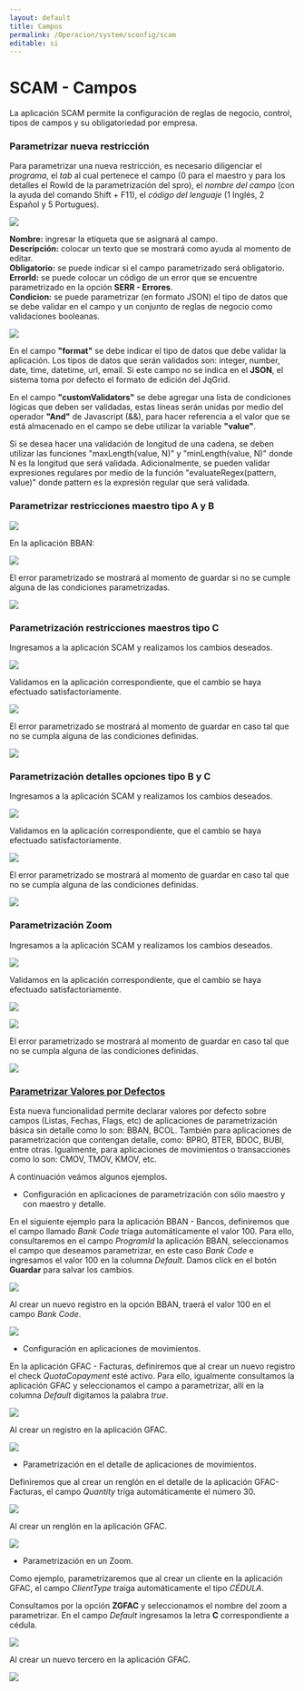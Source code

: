 ```yaml
---
layout: default
title: Campos
permalink: /Operacion/system/sconfig/scam
editable: si
---
```


# SCAM - Campos

La aplicación SCAM permite la configuración de reglas de negocio, control, tipos de campos y su obligatoriedad por empresa.  

### Parametrizar nueva restricción

Para parametrizar una nueva restricción, es necesario diligenciar el _programa_, el _tab_ al cual pertenece el campo (0 para el maestro y para los detalles el RowId de la parametrización del spro), el _nombre del campo_ (con la ayuda del comando Shift + F11), el _código del lenguaje_ (1 Inglés, 2 Español y 5 Portugues).  

![](scam.png)

**Nombre:** ingresar la etiqueta que se asignará al campo.  
**Descripción:** colocar un texto que se mostrará como ayuda al momento de editar.  
**Obligatorio:** se puede indicar si el campo parametrizado será obligatorio.  
**ErrorId:** se puede colocar un código de un error que se encuentre parametrizado en la opción **SERR - Errores**.  
**Condicion:** se puede parametrizar (en formato JSON) el tipo de datos que se debe validar en el campo y un conjunto de reglas de negocio como validaciones booleanas.  

![](scam1.png)

En el campo **"format"** se debe indicar el tipo de datos que debe validar la aplicación. Los tipos de datos que serán validados son: integer, number, date, time, datetime, url, email. Si este campo no se indica en el **JSON**, el sistema toma por defecto el formato de edición del JqGrid.  

En el campo **"customValidators"** se debe agregar una lista de condiciones lógicas que deben ser validadas, estas líneas serán unidas por medio del operador **"And"** de Javascript (&&), para hacer referencia a el valor que se está almacenado en el campo se debe utilizar la variable **"value"**.  

Si se desea hacer una validación de longitud de una cadena, se deben utilizar las funciones "maxLength(value, N)" y "minLength(value, N)" donde N es la longitud que será validada. Adicionalmente, se pueden validar expresiones regulares por medio de la función "evaluateRegex(pattern, value)" donde pattern es la expresión regular que será validada.  

### Parametrizar restricciones maestro tipo A y B

![](scam2.png)

En la aplicación BBAN:  

![](scam3.png)

El error parametrizado se mostrará al momento de guardar si no se cumple alguna de las condiciones parametrizadas.  

![](scam4.png)

### Parametrización restricciones maestros tipo C

Ingresamos a la aplicación SCAM y realizamos los cambios deseados.  

![](scam5.png)

Validamos en la aplicación correspondiente, que el cambio se haya efectuado satisfactoriamente.  

![](scam6.png)

El error parametrizado se mostrará al momento de guardar en caso tal que no se cumpla alguna de las condiciones definidas.  

![](scam7.png)

### Parametrización detalles opciones tipo B y C

Ingresamos a la aplicación SCAM y realizamos los cambios deseados.  

![](scam8.png)

Validamos en la aplicación correspondiente, que el cambio se haya efectuado satisfactoriamente.  

![](scam9.png)

El error parametrizado se mostrará al momento de guardar en caso tal que no se cumpla alguna de las condiciones definidas.  

![](scam10.png)

### Parametrización Zoom

Ingresamos a la aplicación SCAM y realizamos los cambios deseados.  

![](scam11.png)

Validamos en la aplicación correspondiente, que el cambio se haya efectuado satisfactoriamente.  

![](scam12.png)

![](scam13.png)

El error parametrizado se mostrará al momento de guardar en caso tal que no se cumpla alguna de las condiciones definidas.  

![](scam14.png)

### [Parametrizar Valores por Defectos](http://docs.oasiscom.com/Operacion/system/sconfig/scam#parametrizar-valores-por-defectos)

Esta nueva funcionalidad permite declarar valores por defecto sobre campos (Listas, Fechas, Flags, etc) de aplicaciones de parametrización básica sin detalle como lo son: BBAN, BCOL. También para aplicaciones de parametrización que contengan detalle, como: BPRO, BTER, BDOC, BUBI, entre otras. Igualmente, para aplicaciones de movimientos o transacciones como lo son: CMOV, TMOV, KMOV, etc.  

A continuación veámos algunos ejemplos.  

* Configuración en aplicaciones de parametrización con sólo maestro y con maestro y detalle.  

En el siguiente ejemplo para la aplicación BBAN - Bancos, definiremos que el campo llamado _Bank Code_ tríaga automáticamente el valor 100. Para ello, consultaremos en el campo _ProgramId_ la aplicación BBAN, seleccionamos el campo que deseamos parametrizar, en este caso _Bank Code_ e ingresamos el valor 100 en la columna _Default_. Damos click en el botón **Guardar** para salvar los cambios.  

![](scam15.png)

Al crear un nuevo registro en la opción BBAN, traerá el valor 100 en el campo _Bank Code_.  

![](scam16.png)

* Configuración en aplicaciones de movimientos.  

En la aplicación GFAC - Facturas, definiremos que al crear un nuevo registro el check _QuotaCopayment_ esté activo. Para ello, igualmente consultamos la aplicación GFAC y seleccionamos el campo a parametrizar, allí en la columna _Default_ digitamos la palabra _true_.  

![](scam17.png)

Al crear un registro en la aplicación GFAC.  

![](scam18.png)

* Parametrización en el detalle de aplicaciones de movimientos.  

Definiremos que al crear un renglón en el detalle de la aplicación GFAC- Facturas, el campo _Quantity_ tríga automáticamente el número 30.  

![](scam19.png)

Al crear un renglón en la aplicación GFAC.  

![](scam20.png)

* Parametrización en un Zoom.  

Como ejemplo, parametrizaremos que al crear un cliente en la aplicación GFAC, el campo _ClientType_ traíga automáticamente el tipo _CÉDULA_.  

Consultamos por la opción **ZGFAC** y seleccionamos el nombre del zoom a parametrizar. En el campo _Default_ ingresamos la letra **C** correspondiente a cédula.  

![](scam22.png)

Al crear un nuevo tercero en la aplicación GFAC.  

![](scam21.png)


